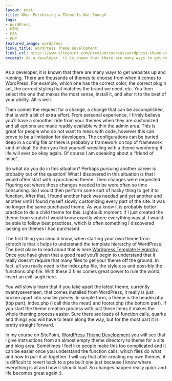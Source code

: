 ```yaml
---
layout: post
title: When Purchasing a Theme Is Not Enough
tags:
- WordPress
- HTML
- CSS
- PHP
featured_image: wordpress
link1_title: WordPress Theme Development
link1_url: https://www.sitepoint.com/premium/courses/wordpress-theme-development-2931/?ahref=icastillo
excerpt: As a developer, it is known that there are many ways to get websites up and running. There are thousands of themes to choose from when it comes to WordPress. For example, which one has the correct color, the correct plugin set, the correct styling that matches the brand we need, etc.
---
```

As a developer, it is known that there are many ways to get websites up and running. There are thousands of themes to choose from when it comes to WordPress. For example, which one has the correct color, the correct plugin set, the correct styling that matches the brand we need, etc. You then select the one that makes the most sense, install it, and alter it to the best of your ability. All is well.

Then comes the request for a change, a change that can be accomplished, that is with a bit of extra effort. From personal experience, I firmly believe you’ll have a smoother ride from your themes when they are customized and all options are made readily available within the admin area. This is great for people who do not want to mess with code, however this can prove to be a limitation for developers. The configurations can be buried deep in a config file or there is probably a framework on top of framework kind of deal. So then you find yourself wrestling with a theme wondering if life will ever be okay again. Of course I am speaking about a “friend of mine”.

So what do you do in this situation? Perhaps pursuing another career is probably out of the question! What I discovered in this situation is that I would often start with a purchased theme. Then changes were requested. Figuring out where those changes needed to be were often so time consuming. So I would then perform some sort of hacky thing to get it to function. After that, I found another hack was needed and yet another and another until I found myself slowly customizing every part of the site. It was no longer the same purchased theme. As you know it is probably better practice to do a child theme for this. Lightbulb moment: if I just created the theme from scratch I would know exactly where everything was at. I would be able to follow best practices, which is often something I discovered lacking on themes I had purchased.

The first thing you should know, when starting your own theme from scratch is that it helps to understand the template hierarchy of WordPress. The best place to read about that is here [Wordpress Template Hierarchy](https://developer.wordpress.org/themes/basics/template-hierarchy/). Once you have given that a good read you’ll begin to understand that it really doesn’t require that many files to get your theme off the ground. In fact, all you really need is the index.php file, the style.css and possibly the functions.php file. With these 3 files comes great power to rule the world, insert an evil laugh here.

You will slowly learn that if you take apart the latest theme, currently twentyseventeen, that comes installed from WordPress, it really is just broken apart into smaller pieces. In simple form, a theme is the header.php (top part), index.php (i call this the meat) and footer.php (the bottom part). If you start the theme creation process with just these items it makes the whole theming process easier. Sure there are loads of function calls, quarks and things you will have to learn along the way, but for the most part it is pretty straight forward.

In my course on SitePoint, [WordPress Theme Development](https://www.sitepoint.com/premium/courses/wordpress-theme-development-2931/?ahref=icastillo) you will see that I give instructions from an almost empty theme directory to theme for a site and blog area. Sometimes I feel like people make this too complicated and it can be easier once you understand the function calls; which files do what and how to pull it all together. I will say that after creating my own themes, it is difficult to revert back to a pre built one just because I know where everything is at and how it should load. So changes happen really quick and life becomes great again :).